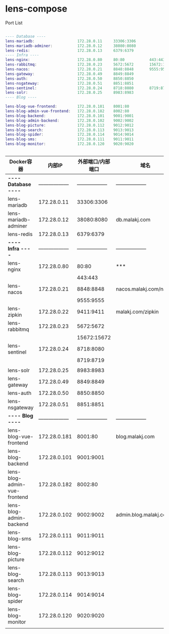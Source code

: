 # lens-compose

Port List

``` lua

---- Database ----
lens-mariadb:                   172.28.0.11     33306:3306
lens-mariadb-adminer:           172.28.0.12     38080:8080
lens-redis:                     172.28.0.13     6379:6379
---- Infra ----
lens-nginx:                     172.28.0.80     80:80           443:443 
lens-rabbitmq:                  172.28.0.23     5672:5672       15672:15672
lens-nacos:                     172.28.0.21     8848:8848       9555:9555
lens-gateway:                   172.28.0.49     8849:8849
lens-auth:                      172.28.0.50     8850:8850
lens-nsgateway:                 172.28.0.51     8851:8851
lens-sentinel:                  172.28.0.24     8718:8080       8719:8719
lens-solr:                      172.28.0.25     8983:8983
---- Blog ----

lens-blog-vue-frontend:         172.28.0.181    8001:80
lens-blog-admin-vue-frontend:   172.28.0.182    8002:80
lens-blog-backend:              172.28.0.101    9001:9001
lens-blog-admin-backend:        172.28.0.102    9002:9002
lens-blog-picture:              172.28.0.112    9012:9012
lens-blog-search:               172.28.0.113    9013:9013
lens-blog-spider:               172.28.0.114    9014:9014
lens-blog-sms:                  172.28.0.111    9011:9011
lens-blog-monitor:              172.28.0.120    9020:9020



```

| Docker容器                   | 内部IP       | 外部端口/内部端口 | 域名                   | Memo   |
| ---------------------------- | ------------ | ----------------- | ---------------------- | ------ |
| **---- Database ----**       | ——————       | ——————            | ——————                 | —————— |
| lens-mariadb                 | 172.28.0.11  | 33306:3306        |                        |        |
| lens-mariadb-adminer         | 172.28.0.12  | 38080:8080        | db.malakj.com          |        |
| lens-redis                   | 172.28.0.13  | 6379:6379         |                        |        |
| **---- Infra ----**          | ——————       | ——————            | ——————                 | —————— |
| lens-nginx                   | 172.28.0.80  | 80:80             | ***                    |        |
|                              |              | 443:443           |                        |        |
| lens-nacos                   | 172.28.0.21  | 8848:8848         | nacos.malakj.com/nacos |        |
|                              |              | 9555:9555         |                        |        |
| lens-zipkin                  | 172.28.0.22  | 9411:9411         | malakj.com/zipkin      |        |
| lens-rabbitmq                | 172.28.0.23  | 5672:5672         |                        |        |
|                              |              | 15672:15672       |                        |        |
| lens-sentinel                | 172.28.0.24  | 8718:8080         |                        |        |
|                              |              | 8719:8719         |                        |        |
|                              |              |                   |                        |        |
| lens-solr                    | 172.28.0.25  | 8983:8983         |                        |        |
| lens-gateway                 | 172.28.0.49  | 8849:8849         |                        |        |
| lens-auth                    | 172.28.0.50  | 8850:8850         |                        |        |
| lens-nsgateway               | 172.28.0.51  | 8851:8851         |                        |        |
| **---- Blog ----**           | ——————       | ——————            | ——————                 | —————— |
| lens-blog-vue-frontend       | 172.28.0.181 | 8001:80           | blog.malakj.com        |        |
| lens-blog-backend            | 172.28.0.101 | 9001:9001         |                        |        |
| lens-blog-admin-vue-frontend | 172.28.0.182 | 8002:80           |                        |        |
| lens-blog-admin-backend      | 172.28.0.102 | 9002:9002         | admin.blog.malakj.com  |        |
| lens-blog-sms                | 172.28.0.111 | 9011:9011         |                        |        |
| lens-blog-picture            | 172.28.0.112 | 9012:9012         |                        |        |
| lens-blog-search             | 172.28.0.113 | 9013:9013         |                        |        |
| lens-blog-spider             | 172.28.0.114 | 9014:9014         |                        |        |
| lens-blog-monitor            | 172.28.0.120 | 9020:9020         |                        |        |
|                              |              |                   |                        |        |



